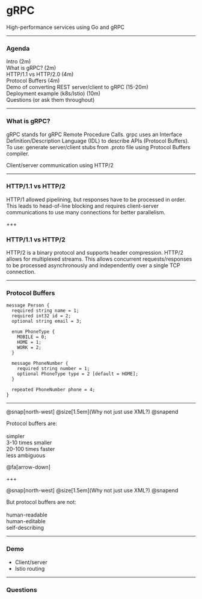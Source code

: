 # gRPC

High-performance services using Go and gRPC

---

### Agenda

Intro (2m)  
What is gRPC? (2m)  
HTTP/1.1 vs HTTP/2.0 (4m)  
Protocol Buffers (4m)  
Demo of converting REST server/client to gRPC (15-20m)  
Deployment example (k8s/Istio) (10m)  
Questions (or ask them throughout)

---

### What is gRPC?

gRPC stands for gRPC Remote Procedure Calls. grpc uses an Interface Definition/Description Language (IDL) to describe APIs (Protocol Buffers).
To use: generate server/client stubs from .proto file using Protocol Buffers compiler.

Client/server communication using HTTP/2

---

### HTTP/1.1 vs HTTP/2

HTTP/1 allowed pipelining, but responses have to be processed in order.
This leads to head-of-line blocking and requires client-server communications
to use many connections for better parallelism.

+++

### HTTP/1.1 vs HTTP/2

HTTP/2 is a binary protocol and supports header compression.
HTTP/2 allows for multiplexed streams. This allows concurrent
requests/responses to be processed asynchronously and independently
over a single TCP connection.

---

### Protocol Buffers

```
message Person {
  required string name = 1;
  required int32 id = 2;
  optional string email = 3;

  enum PhoneType {
    MOBILE = 0;
    HOME = 1;
    WORK = 2;
  }

  message PhoneNumber {
    required string number = 1;
    optional PhoneType type = 2 [default = HOME];
  }

  repeated PhoneNumber phone = 4;
}
```

---

@snap[north-west]
@size[1.5em](Why not just use XML?)
@snapend

Protocol buffers are: <br><br>simpler<br>3-10 times smaller<br>20-100 times faster<br>less ambiguous

@fa[arrow-down]

+++

@snap[north-west]
@size[1.5em](Why not just use XML?)
@snapend

But protocol buffers are not: <br><br>human-readable<br>human-editable<br>self-describing

---

### Demo

 - Client/server
 - Istio routing

---

### Questions


